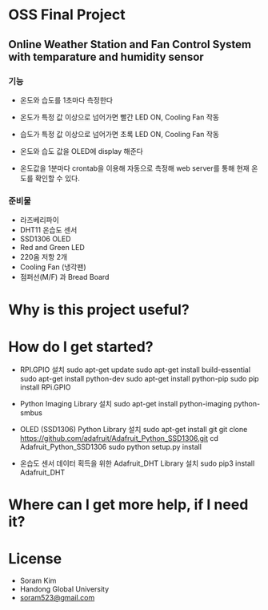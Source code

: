 # OSS Final Project 
## Online Weather Station and Fan Control System with temparature and humidity sensor 
### 기능
* 온도와 습도를 1초마다 측정한다 
* 온도가 특정 값 이상으로 넘어가면 빨간 LED ON, Cooling Fan 작동
* 습도가 특정 값 이상으로 넘어가면 초록 LED ON, Cooling Fan 작동
* 온도와 습도 값을 OLED에 display 해준다

* 온도값을 1분마다 crontab을 이용해 자동으로 측정해 web server를 통해 현재 온도를 확인할 수 있다. 

### 준비물
* 라즈베리파이
* DHT11 온습도 센서
* SSD1306 OLED
* Red and Green LED
* 220옴 저항 2개
* Cooling Fan (냉각팬)
* 점퍼선(M/F) 과 Bread Board

# Why is this project useful?


# How do I get started?
* RPI.GPIO 설치 
  sudo apt-get update
  sudo apt-get install build-essential
  sudo apt-get install python-dev
  sudo apt-get install python-pip
  sudo pip install RPi.GPIO

* Python Imaging Library 설치
  sudo apt-get install python-imaging python-smbus

* OLED (SSD1306) Python Library 설치
  sudo apt-get install git
  git clone https://github.com/adafruit/Adafruit_Python_SSD1306.git
  cd Adafruit_Python_SSD1306
  sudo python setup.py install

* 온습도 센서 데이터 획득을 위한 Adafruit_DHT Library 설치
  sudo pip3 install Adafruit_DHT


# Where can I get more help, if I need it?

# License 
* Soram Kim
* Handong Global University
* soram523@gmail.com
